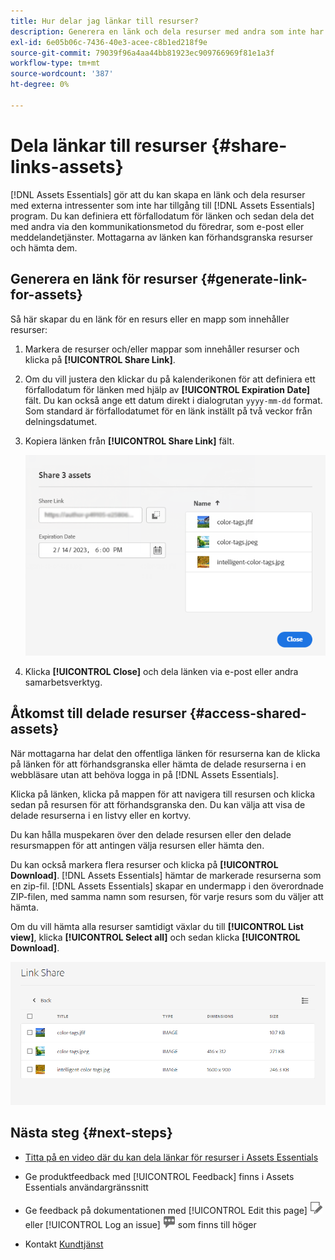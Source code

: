 ```yaml
---
title: Hur delar jag länkar till resurser?
description: Generera en länk och dela resurser med andra som inte har tillgång till [!DNL Assets Essentials] program.
exl-id: 6e05b06c-7436-40e3-acee-c8b1ed218f9e
source-git-commit: 79039f96a4aa44bb81923ec909766969f81e1a3f
workflow-type: tm+mt
source-wordcount: '387'
ht-degree: 0%

---
```


# Dela länkar till resurser {#share-links-assets}

[!DNL Assets Essentials] gör att du kan skapa en länk och dela resurser med externa intressenter som inte har tillgång till [!DNL Assets Essentials] program. Du kan definiera ett förfallodatum för länken och sedan dela det med andra via den kommunikationsmetod du föredrar, som e-post eller meddelandetjänster. Mottagarna av länken kan förhandsgranska resurser och hämta dem.

## Generera en länk för resurser {#generate-link-for-assets}

Så här skapar du en länk för en resurs eller en mapp som innehåller resurser:

1. Markera de resurser och/eller mappar som innehåller resurser och klicka på **[!UICONTROL Share Link]**.

1. Om du vill justera den klickar du på kalenderikonen för att definiera ett förfallodatum för länken med hjälp av **[!UICONTROL Expiration Date]** fält. Du kan också ange ett datum direkt i dialogrutan `yyyy-mm-dd` format. Som standard är förfallodatumet för en länk inställt på två veckor från delningsdatumet.

1. Kopiera länken från **[!UICONTROL Share Link]** fält.

   ![Möjlighet att beskära och räta upp](assets/share-asset-link.png)

1. Klicka **[!UICONTROL Close]** och dela länken via e-post eller andra samarbetsverktyg.

## Åtkomst till delade resurser {#access-shared-assets}

När mottagarna har delat den offentliga länken för resurserna kan de klicka på länken för att förhandsgranska eller hämta de delade resurserna i en webbläsare utan att behöva logga in på [!DNL Assets Essentials].

Klicka på länken, klicka på mappen för att navigera till resursen och klicka sedan på resursen för att förhandsgranska den. Du kan välja att visa de delade resurserna i en listvy eller en kortvy.

Du kan hålla muspekaren över den delade resursen eller den delade resursmappen för att antingen välja resursen eller hämta den.

Du kan också markera flera resurser och klicka på **[!UICONTROL Download]**. [!DNL Assets Essentials] hämtar de markerade resurserna som en zip-fil. [!DNL Assets Essentials] skapar en undermapp i den överordnade ZIP-filen, med samma namn som resursen, för varje resurs som du väljer att hämta.

Om du vill hämta alla resurser samtidigt växlar du till **[!UICONTROL List view]**, klicka **[!UICONTROL Select all]** och sedan klicka **[!UICONTROL Download]**.

![Förhandsgranska delade resurser](assets/preview-shared-assets.png)

## Nästa steg {#next-steps}

* [Titta på en video där du kan dela länkar för resurser i Assets Essentials](https://experienceleague.adobe.com/docs/experience-manager-learn/assets-essentials/basics/link-sharing.html)

* Ge produktfeedback med [!UICONTROL Feedback] finns i Assets Essentials användargränssnitt

* Ge feedback på dokumentationen med [!UICONTROL Edit this page] ![redigera sidan](assets/do-not-localize/edit-page.png) eller [!UICONTROL Log an issue] ![skapa ett GitHub-problem](assets/do-not-localize/github-issue.png) som finns till höger

* Kontakt [Kundtjänst](https://experienceleague.adobe.com/?support-solution=General#support)
